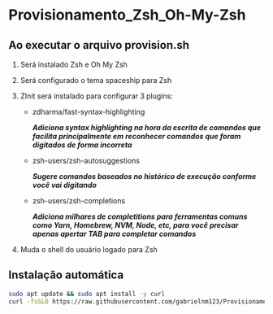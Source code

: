 # Provisionamento_Zsh_Oh-My-Zsh

## Ao executar o arquivo provision.sh

1. Será instalado Zsh e Oh My Zsh
1. Será configurado o tema spaceship para Zsh
1. ZInit será instalado para configurar 3 plugins:

   * zdharma/fast-syntax-highlighting

      ***Adiciona syntax highlighting na hora da escrita de comandos que facilita principalmente em reconhecer comandos que foram digitados de forma incorreta***

   * zsh-users/zsh-autosuggestions

      ***Sugere comandos baseados no histórico de execução conforme você vai digitando***

   * zsh-users/zsh-completions

      ***Adiciona milhares de completitions para ferramentas comuns como Yarn, Homebrew, NVM, Node, etc, para você precisar apenas apertar TAB para completar comandos***

1. Muda o shell do usuário logado para Zsh

## Instalação automática

``` bash
sudo apt update && sudo apt install -y curl
curl -fsSLO https://raw.githubusercontent.com/gabrielnm123/Provisionamento_Zsh_Oh-My-Zsh/main/provision.sh?token=GHSAT0AAAAAACBM66WWETXMCUBPEN3OVZ3OZBZHWQA && bash provision.sh
```
